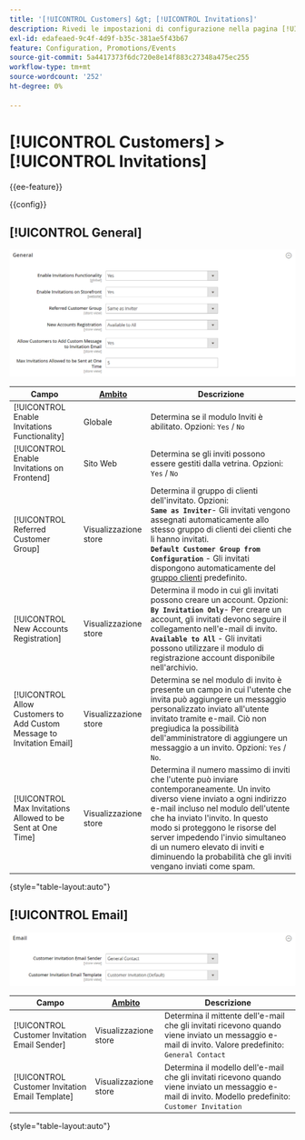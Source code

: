 ```yaml
---
title: '[!UICONTROL Customers] &gt; [!UICONTROL Invitations]'
description: Rivedi le impostazioni di configurazione nella pagina [!UICONTROL Customers] &gt; [!UICONTROL Invitations] dell'amministratore di Commerce.
exl-id: edafeaed-9c4f-4d9f-b35c-381ae5f43b67
feature: Configuration, Promotions/Events
source-git-commit: 5a4417373f6dc720e8e14f883c27348a475ec255
workflow-type: tm+mt
source-wordcount: '252'
ht-degree: 0%

---
```


# [!UICONTROL Customers] > [!UICONTROL Invitations]

{{ee-feature}}

{{config}}

## [!UICONTROL General]

![Generale](./assets/invitations-general.png)<!-- zoom -->

<!-- [General](https://experienceleague.adobe.com/en/docs/commerce-admin/marketing/promotions/events/invitations#enable-invitations-for-your-store) -->

| Campo | [Ambito](../../getting-started/websites-stores-views.md#scope-settings) | Descrizione |
|--- |--- |--- |
| [!UICONTROL Enable Invitations Functionality] | Globale | Determina se il modulo Inviti è abilitato. Opzioni: `Yes` / `No` |
| [!UICONTROL Enable Invitations on Frontend] | Sito Web | Determina se gli inviti possono essere gestiti dalla vetrina. Opzioni: `Yes` / `No` |
| [!UICONTROL Referred Customer Group] | Visualizzazione store | Determina il gruppo di clienti dell&#39;invitato. Opzioni: <br/>**`Same as Inviter`**- Gli invitati vengono assegnati automaticamente allo stesso gruppo di clienti dei clienti che li hanno invitati.<br/>**`Default Customer Group from Configuration`** - Gli invitati dispongono automaticamente del [gruppo clienti](../../customers/customer-groups.md) predefinito. |
| [!UICONTROL New Accounts Registration] | Visualizzazione store | Determina il modo in cui gli invitati possono creare un account. Opzioni: <br/>**`By Invitation Only`**- Per creare un account, gli invitati devono seguire il collegamento nell&#39;e-mail di invito.<br/>**`Available to All`** - Gli invitati possono utilizzare il modulo di registrazione account disponibile nell&#39;archivio. |
| [!UICONTROL Allow Customers to Add Custom Message to Invitation Email] | Visualizzazione store | Determina se nel modulo di invito è presente un campo in cui l&#39;utente che invita può aggiungere un messaggio personalizzato inviato all&#39;utente invitato tramite e-mail. Ciò non pregiudica la possibilità dell&#39;amministratore di aggiungere un messaggio a un invito. Opzioni: `Yes` / `No`. |
| [!UICONTROL Max Invitations Allowed to be Sent at One Time] | Visualizzazione store | Determina il numero massimo di inviti che l&#39;utente può inviare contemporaneamente. Un invito diverso viene inviato a ogni indirizzo e-mail incluso nel modulo dell&#39;utente che ha inviato l&#39;invito. In questo modo si proteggono le risorse del server impedendo l&#39;invio simultaneo di un numero elevato di inviti e diminuendo la probabilità che gli inviti vengano inviati come spam. |

{style="table-layout:auto"}

## [!UICONTROL Email]

![E-mail](./assets/invitations-email.png)<!-- zoom -->

<!-- [Email](https://experienceleague.adobe.com/en/docs/commerce-admin/marketing/promotions/events/invitations#enable-invitations-for-your-store) -->

| Campo | [Ambito](../../getting-started/websites-stores-views.md#scope-settings) | Descrizione |
|--- |--- |--- |
| [!UICONTROL Customer Invitation Email Sender] | Visualizzazione store | Determina il mittente dell&#39;e-mail che gli invitati ricevono quando viene inviato un messaggio e-mail di invito. Valore predefinito: `General Contact` |
| [!UICONTROL Customer Invitation Email Template] | Visualizzazione store | Determina il modello dell&#39;e-mail che gli invitati ricevono quando viene inviato un messaggio e-mail di invito. Modello predefinito: `Customer Invitation` |

{style="table-layout:auto"}
